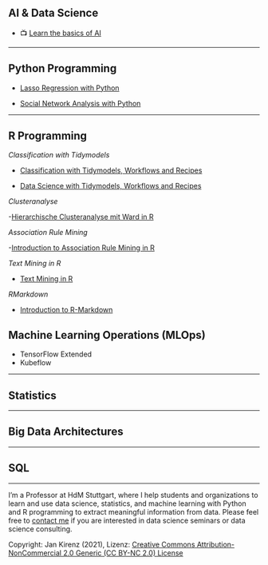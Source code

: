 
## AI & Data Science

- :tv: [Learn the basics of AI](https://www.kirenz.com/project/intro-machine-learning/)

---

## Python Programming


- [Lasso Regression with Python](https://www.kirenz.com/post/2019-08-12-python-lasso-regression-auto/)

- [Social Network Analysis with Python](https://www.kirenz.com/post/2019-08-13-network_analysis/)


---

## R Programming

*Classification with Tidymodels*

- [Classification with Tidymodels, Workflows and Recipes](https://www.kirenz.com/post/2021-02-17-r-classification-tidymodels/)

- [Data Science with Tidymodels, Workflows and Recipes](https://www.kirenz.com/post/2020-12-19-r-tidymodels-housing/)


*Clusteranalyse*

-[Hierarchische Clusteranalyse mit Ward in R](https://www.kirenz.com/post/2020-05-21-r-hierarchische-clusteranalyse/)

*Association Rule Mining*

-[Introduction to Association Rule Mining in R](https://www.kirenz.com/post/2020-05-14-r-association-rule-mining/)

*Text Mining in R*

- [Text Mining in R](https://www.kirenz.com/post/2019-09-16-r-text-mining/)

*RMarkdown*

- [Introduction to R-Markdown](https://www.kirenz.com/project/markdown-first-steps/)


## Machine Learning Operations (MLOps)

- TensorFlow Extended
- Kubeflow

---

## Statistics

---

## Big Data Architectures

---

## SQL


---

I’m a Professor at HdM Stuttgart, where I help students and organizations to learn and use data science, statistics, and machine learning with Python and R programming to extract meaningful information from data. Please feel free to [contact me](https://www.kirenz.com/contact/) if you are interested in data science seminars or data science consulting.

Copyright: Jan Kirenz (2021), Lizenz: [Creative Commons Attribution-NonCommercial 2.0 Generic (CC BY-NC 2.0) License](https://creativecommons.org/licenses/by-nc/2.0/)
